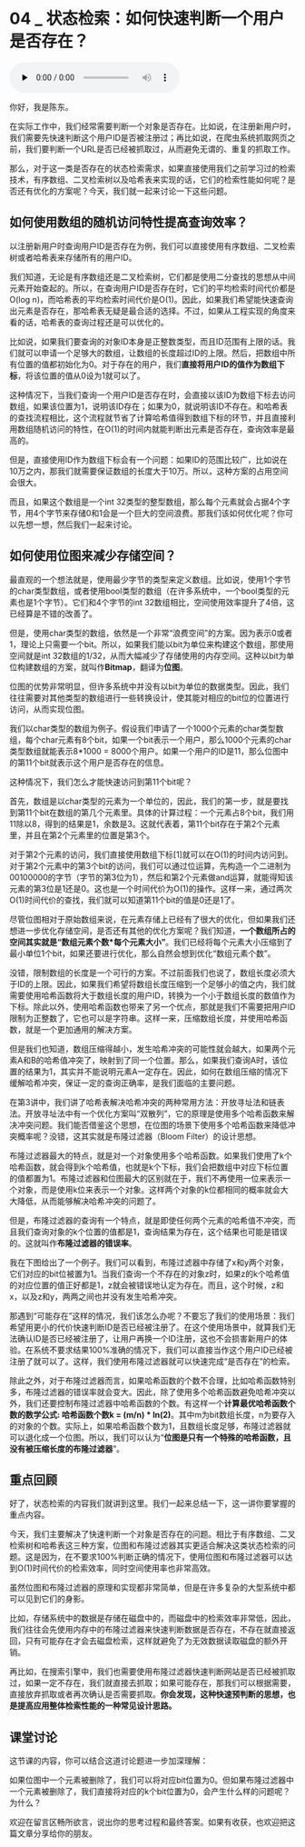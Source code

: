 # 04 _ 状态检索：如何快速判断一个用户是否存在？

<audio id="audio" title="04 | 状态检索：如何快速判断一个用户是否存在？" controls="" preload="none"><source id="mp3" src="https://static001.geekbang.org/resource/audio/fe/4c/fe11ae7ec5050fbf9f809fbd17ef8f4c.mp3"></audio>

你好，我是陈东。

在实际工作中，我们经常需要判断一个对象是否存在。比如说，在注册新用户时，我们需要先快速判断这个用户ID是否被注册过；再比如说，在爬虫系统抓取网页之前，我们要判断一个URL是否已经被抓取过，从而避免无谓的、重复的抓取工作。

那么，对于这一类是否存在的状态检索需求，如果直接使用我们之前学习过的检索技术，有序数组、二叉检索树以及哈希表来实现的话，它们的检索性能如何呢？是否还有优化的方案呢？今天，我们就一起来讨论一下这些问题。

## 如何使用数组的随机访问特性提高查询效率？

以注册新用户时查询用户ID是否存在为例，我们可以直接使用有序数组、二叉检索树或者哈希表来存储所有的用户ID。

我们知道，无论是有序数组还是二叉检索树，它们都是使用二分查找的思想从中间元素开始查起的。所以，在查询用户ID是否存在时，它们的平均检索时间代价都是O(log n)，而哈希表的平均检索时间代价是O(1)。因此，如果我们希望能快速查询出元素是否存在，那哈希表无疑是最合适的选择。不过，如果从工程实现的角度来看的话，哈希表的查询过程还是可以优化的。

比如说，如果我们要查询的对象ID本身是正整数类型，而且ID范围有上限的话。我们就可以申请一个足够大的数组，让数组的长度超过ID的上限。然后，把数组中所有位置的值都初始化为0。对于存在的用户，我们**直接将用户ID的值作为数组下标**，将该位置的值从0设为1就可以了。

这种情况下，当我们查询一个用户ID是否存在时，会直接以该ID为数组下标去访问数组，如果该位置为1，说明该ID存在；如果为0，就说明该ID不存在。和哈希表的查找流程相比，这个流程就节省了计算哈希值得到数组下标的环节，并且直接利用数组随机访问的特性，在O(1)的时间内就能判断出元素是否存在，查询效率是最高的。

但是，直接使用ID作为数组下标会有一个问题：如果ID的范围比较广，比如说在10万之内，那我们就需要保证数组的长度大于10万。所以，这种方案的占用空间会很大。

而且，如果这个数组是一个int 32类型的整型数组，那么每个元素就会占据4个字节，用4个字节来存储0和1会是一个巨大的空间浪费。那我们该如何优化呢？你可以先想一想，然后我们一起来讨论。

## 如何使用位图来减少存储空间？

最直观的一个想法就是，使用最少字节的类型来定义数组。比如说，使用1个字节的char类型数组，或者使用bool类型的数组（在许多系统中，一个bool类型的元素也是1个字节）。它们和4个字节的int 32数组相比，空间使用效率提升了4倍，这已经算是不错的改善了。

但是，使用char类型的数组，依然是一个非常“浪费空间”的方案。因为表示0或者1，理论上只需要一个bit。所以，如果我们能以bit为单位来构建这个数组，那使用空间就是int 32数组的1/32，从而大幅减少了存储使用的内存空间。这种以bit为单位构建数组的方案，就叫作**Bitmap**，翻译为**位图**。

位图的优势非常明显，但许多系统中并没有以bit为单位的数据类型。因此，我们往往需要对其他类型的数组进行一些转换设计，使其能对相应的bit位的位置进行访问，从而实现位图。

我们以char类型的数组为例子。假设我们申请了一个1000个元素的char类型数组，每个char元素有8个bit，如果一个bit表示一个用户，那么1000个元素的char类型数组就能表示8*1000 = 8000个用户。如果一个用户的ID是11，那么位图中的第11个bit就表示这个用户是否存在的信息。

这种情况下，我们怎么才能快速访问到第11个bit呢？

首先，数组是以char类型的元素为一个单位的，因此，我们的第一步，就是要找到第11个bit在数组的第几个元素里。具体的计算过程：一个元素占8个bit，我们用11除以8，得到的结果是1，余数是3。这就代表着，第11个bit存在于第2个元素里，并且在第2个元素里的位置是第3个。

对于第2个元素的访问，我们直接使用数组下标[1]就可以在O(1)的时间内访问到。对于第2个元素中的第3个bit的访问，我们可以通过位运算，先构造一个二进制为00100000的字节（字节的第3位为1），然后和第2个元素做and运算，就能得知该元素的第3位是1还是0。这也是一个时间代价为O(1)的操作。这样一来，通过两次O(1)时间代价的查找，我们就可以知道第11个bit的值是0还是1了。<br>
<img src="https://static001.geekbang.org/resource/image/70/85/7003f942bc4626ae74fd66badbb21f85.jpg" alt="">

尽管位图相对于原始数组来说，在元素存储上已经有了很大的优化，但如果我们还想进一步优化存储空间，是否还有其他的优化方案呢？我们知道，**一个数组所占的空间其实就是“数组元素个数*每个元素大小”**。我们已经将每个元素大小压缩到了最小单位1个bit，如果还要进行优化，那么自然会想到优化“数组元素个数”。

没错，限制数组的长度是一个可行的方案。不过前面我们也说了，数组长度必须大于ID的上限。因此，如果我们希望将数组长度压缩到一个足够小的值之内，我们就需要使用哈希函数将大于数组长度的用户ID，转换为一个小于数组长度的数值作为下标。除此以外，使用哈希函数也带来了另一个优点，那就是我们不需要把用户ID限制为正整数了，它也可以是字符串。这样一来，压缩数组长度，并使用哈希函数，就是一个更加通用的解决方案。

但是我们也知道，数组压缩得越小，发生哈希冲突的可能性就会越大，如果两个元素A和B的哈希值冲突了，映射到了同一个位置。那么，如果我们查询A时，该位置的结果为1，其实并不能说明元素A一定存在。因此，如何在数组压缩的情况下缓解哈希冲突，保证一定的查询正确率，是我们面临的主要问题。

在第3讲中，我们讲了哈希表解决哈希冲突的两种常用方法：开放寻址法和链表法。开放寻址法中有一个优化方案叫“双散列”，它的原理是使用多个哈希函数来解决冲突问题。我们能否借鉴这个思想，在位图的场景下使用多个哈希函数来降低冲突概率呢？没错，这其实就是布隆过滤器（Bloom Filter）的设计思想。

布隆过滤器最大的特点，就是对一个对象使用多个哈希函数。如果我们使用了k个哈希函数，就会得到k个哈希值，也就是k个下标，我们会把数组中对应下标位置的值都置为1。布隆过滤器和位图最大的区别就在于，我们不再使用一位来表示一个对象，而是使用k位来表示一个对象。这样两个对象的k位都相同的概率就会大大降低，从而能够解决哈希冲突的问题了。<br>
<img src="https://static001.geekbang.org/resource/image/08/cb/089de1531a75731a657ae2c6e55c55cb.jpg" alt="">

但是，布隆过滤器的查询有一个特点，就是即使任何两个元素的哈希值不冲突，而且我们查询对象的k个位置的值都是1，查询结果为存在，这个结果也可能是错误的。这就叫作**布隆过滤器的错误率**。

我在下图给出了一个例子。我们可以看到，布隆过滤器中存储了x和y两个对象，它们对应的bit位被置为1。当我们查询一个不存在的对象z时，如果z的k个哈希值的对应位置的值正好都是1，z就会被错误地认定为存在。而且，这个时候，z和x，以及z和y，两两之间也并没有发生哈希冲突。<br>
<img src="https://static001.geekbang.org/resource/image/7f/26/7f9a98a2e877b298c0be5b5c7b8a5626.jpg" alt="">

那遇到“可能存在”这样的情况，我们该怎么办呢？不要忘了我们的使用场景：我们希望用更小的代价快速判断ID是否已经被注册了。在这个使用场景中，就算我们无法确认ID是否已经被注册了，让用户再换一个ID注册，这也不会损害新用户的体验。在系统不要求结果100%准确的情况下，我们可以直接当作这个用户ID已经被注册了就可以了。这样，我们使用布隆过滤器就可以快速完成“是否存在”的检索。

除此之外，对于布隆过滤器而言，如果哈希函数的个数不合理，比如哈希函数特别多，布隆过滤器的错误率就会变大。因此，除了使用多个哈希函数避免哈希冲突以外，我们还要控制布隆过滤器中哈希函数的个数。有这样一个**计算最优哈希函数个数的数学公式: 哈希函数个数k = (m/n) * ln(2)**。其中m为bit数组长度，n为要存入的对象的个数。实际上，如果哈希函数个数为1，且数组长度足够，布隆过滤器就可以退化成一个位图。所以，我们可以认为“**位图是只有一个特殊的哈希函数，且没有被压缩长度的布隆过滤器**”。

## 重点回顾

好了，状态检索的内容我们就讲到这里。我们一起来总结一下，这一讲你要掌握的重点内容。

今天，我们主要解决了快速判断一个对象是否存在的问题。相比于有序数组、二叉检索树和哈希表这三种方案，位图和布隆过滤器其实更适合解决这类状态检索的问题。这是因为，在不要求100%判断正确的情况下，使用位图和布隆过滤器可以达到O(1)时间代价的检索效率，同时空间使用率也非常高效。

虽然位图和布隆过滤器的原理和实现都非常简单，但是在许多复杂的大型系统中都可以见到它们的身影。

比如，存储系统中的数据是存储在磁盘中的，而磁盘中的检索效率非常低，因此，我们往往会先使用内存中的布隆过滤器来快速判断数据是否存在，不存在就直接返回，只有可能存在才会去磁盘检索，这样就避免了为无效数据读取磁盘的额外开销。

再比如，在搜索引擎中，我们也需要使用布隆过滤器快速判断网站是否已经被抓取过，如果一定不存在，我们就直接去抓取；如果可能存在，那我们可以根据需要，直接放弃抓取或者再次确认是否需要抓取。**你会发现，这种快速预判断的思想，也是提高应用整体检索性能的一种常见设计思路。**

## 课堂讨论

这节课的内容，你可以结合这道讨论题进一步加深理解：

如果位图中一个元素被删除了，我们可以将对应bit位置为0。但如果布隆过滤器中一个元素被删除了，我们直接将对应的k个bit位置为0，会产生什么样的问题呢？为什么？

欢迎在留言区畅所欲言，说出你的思考过程和最终答案。如果有收获，也欢迎把这篇文章分享给你的朋友。
